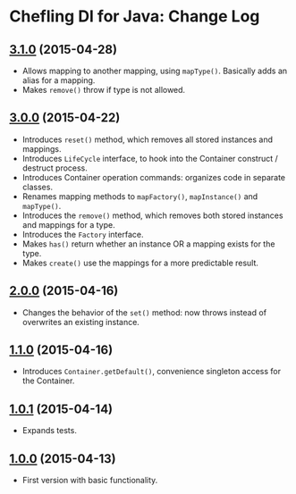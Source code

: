 # Chefling DI for Java: Change Log

## [3.1.0](../tree/v3.1.0) (2015-04-28)

- Allows mapping to another mapping, using `mapType()`. Basically adds an alias for a mapping.
- Makes `remove()` throw if type is not allowed.

## [3.0.0](../tree/v3.0.0) (2015-04-22)

- Introduces `reset()` method, which removes all stored instances and mappings.
- Introduces `LifeCycle` interface, to hook into the Container construct / destruct process.
- Introduces Container operation commands: organizes code in separate classes.
- Renames mapping methods to `mapFactory()`, `mapInstance()` and `mapType()`.
- Introduces the `remove()` method, which removes both stored instances and mappings for a type.
- Introduces the `Factory` interface.
- Makes `has()` return whether an instance OR a mapping exists for the type.
- Makes `create()` use the mappings for a more predictable result.

## [2.0.0](../tree/v2.0.0) (2015-04-16)

- Changes the behavior of the `set()` method: now throws instead of overwrites an existing instance.

## [1.1.0](../tree/v1.1.0) (2015-04-16)

- Introduces `Container.getDefault()`, convenience singleton access for the Container.

## [1.0.1](../tree/v1.0.1) (2015-04-14)

- Expands tests.

## [1.0.0](../tree/v1.0.0) (2015-04-13)

- First version with basic functionality.
